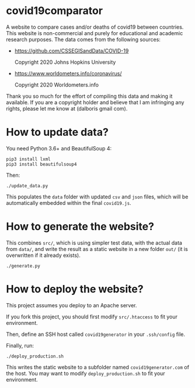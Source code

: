 # covid19comparator

A website to compare cases and/or deaths of covid19 between countries. This
website is non-commercial and purely for educational and academic research
purposes. The data comes from the following sources:

- https://github.com/CSSEGISandData/COVID-19

  Copyright 2020 Johns Hopkins University

- https://www.worldometers.info/coronavirus/

  Copyright 2020 Worldometers.info

Thank you so much for the effort of compiling this data and making it
available. If you are a copyright holder and believe that I am infringing any
rights, please let me know at (dalboris gmail com).

# How to update data?

You need Python 3.6+ and BeautifulSoup 4:

```
pip3 install lxml
pip3 install beautifulsoup4
```

Then:

```
./update_data.py
```

This populates the `data` folder with updated `csv` and `json` files, which
will be automatically embedded within the final `covid19.js`.

# How to generate the website?

This combines `src/`, which is using simpler test data, with the actual data
from `data/`, and write the result as a static website in a new folder `out/`
(it is overwritten if it already exists).

```
./generate.py
```

# How to deploy the website?

This project assumes you deploy to an Apache server.

If you fork this project, you should first modify `src/.htaccess` to fit your
environment.

Then, define an SSH host called `covid19generator` in your `.ssh/config` file.

Finally, run:

```
./deploy_production.sh
```

This writes the static website to a subfolder named `covid19generator.com` of the
host. You may want to modify `deploy_production.sh` to fit your environment.
